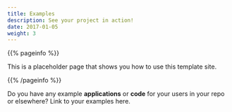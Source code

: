 ```yaml
---
title: Examples
description: See your project in action!
date: 2017-01-05
weight: 3
---
```

{{% pageinfo %}}

This is a placeholder page that shows you how to use this template site.

{{% /pageinfo %}}

Do you have any example **applications** or **code** for your users in your repo
or elsewhere? Link to your examples here.
